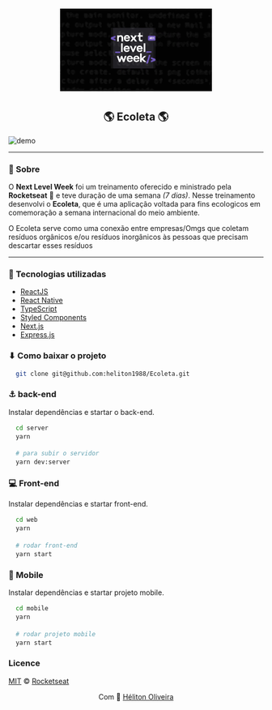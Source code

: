 <h1 align="center">
  <img src="./.github/nlw.gif" width="300" />
</h1>

<h2 align="center">🌎 Ecoleta 🌎</h2>

<img src="./.github/ecoleta.gif" alt="demo" />

---

### 📃 Sobre

O **Next Level Week** foi um treinamento oferecido e ministrado pela **Rocketseat** 🚀 e teve duração de uma semana *(7 dias)*. Nesse treinamento desenvolvi o **Ecoleta**, que é uma aplicação voltada para fins ecologicos em comemoração a semana internacional do meio ambiente.

O Ecoleta serve como uma conexão entre empresas/Omgs que coletam resíduos orgânicos e/ou resíduos inorgânicos às pessoas que precisam descartar esses resíduos

---

### 💼 Tecnologias utilizadas

- [ReactJS](https://pt-br.reactjs.org/)
- [React Native](https://reactnative.dev/)
- [TypeScript](https://www.typescriptlang.org/)
- [Styled Components](https://styled-components.com/)
- [Next.js](http://knexjs.org/)
- [Express.js](https://expressjs.com/pt-br/)

### ⬇ Como baixar o projeto

```bash
  git clone git@github.com:heliton1988/Ecoleta.git
```

### ⚓ back-end

Instalar dependências e startar o back-end.
```bash
  cd server
  yarn

  # para subir o servidor
  yarn dev:server
```

### 💻 Front-end

Instalar dependências e startar front-end.
```bash
  cd web
  yarn

  # rodar front-end
  yarn start
```

### 📱 Mobile

Instalar dependências e startar projeto mobile.
```bash
  cd mobile
  yarn

  # rodar projeto mobile
  yarn start
```

### Licence

[MIT](./LICENSE) &copy; [Rocketseat](https://rocketseat.com.br/)


<p align="center">Com 💙 <a href="https://www.linkedin.com/in/helitonoliveira/">Héliton Oliveira</a></p>